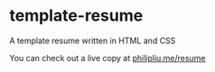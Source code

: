 # template-resume
A template resume written in HTML and CSS

You can check out a live copy at [philipliu.me/resume](http://www.philipliu.me/resume)
